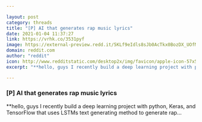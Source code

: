 ```yaml
---

layout: post
category: threads
title: "[P] AI that generates rap music lyrics"
date: 2021-01-04 11:37:27
link: https://vrhk.co/3531pyf
image: https://external-preview.redd.it/5KLf9eIdls8sJb0AcTkx0BozDX_UOfM96I_qka87dCw.jpg?width=420&height=219.895287958&auto=webp&crop=420:219.895287958,smart&s=f9ee23484fe94002285f4e930a4060834d4e81fe
domain: reddit.com
author: "reddit"
icon: http://www.redditstatic.com/desktop2x/img/favicon/apple-icon-57x57.png
excerpt: "**hello, guys I recently build a deep learning project with python, Keras, and TensorFlow that uses LSTMs text generating method to generate rap..."

---
```


### [P] AI that generates rap music lyrics

**hello, guys I recently build a deep learning project with python, Keras, and TensorFlow that uses LSTMs text generating method to generate rap...